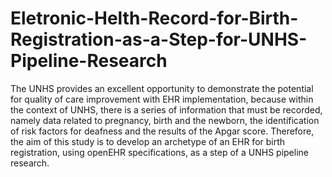 # Eletronic-Helth-Record-for-Birth-Registration-as-a-Step-for-UNHS-Pipeline-Research
The UNHS provides an excellent opportunity to demonstrate the potential for quality of care improvement with EHR implementation, because within the context of UNHS, there is a series of information that must be recorded, namely data related to pregnancy, birth and the newborn, the identification of risk factors for deafness and the results of the Apgar score. Therefore, the aim of this study is to develop an archetype of an EHR for birth registration, using openEHR specifications, as a step of a UNHS pipeline research.
